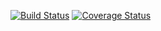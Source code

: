 [![Build Status](https://app.travis-ci.com/frenzox/mercurio.svg?branch=master)](https://app.travis-ci.com/frenzox/mercurio)
[![Coverage Status](https://coveralls.io/repos/github/frenzox/mercurio/badge.svg?branch=master)](https://coveralls.io/github/frenzox/mercurio?branch=master)

